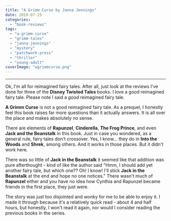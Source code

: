 ```yaml
---
title: "A Grimm Curse by Janna Jennings"
date: 2019-07-25
categories: 
  - "book-reviews"
tags: 
  - "a-grimm-curse"
  - "grimm-tales"
  - "janna-jennings"
  - "mystery"
  - "patchwork-press"
  - "thriller"
  - "young-adult"
coverImage: "agrimmcurse.png"
---
```


* * *

Ok, I'm all for reimagined fairy tales. After all, just look at the reviews I've done for three of the **Disney Twisted Tales** books. I love a good reimagined fairy tale. Please note I said a _good_ reimagined fairy tale.

**A Grimm Curse** is not a good reimagined fairy tale. As a prequel, I honestly feel this book raises far more questions than it actually answers. It is all over the place and makes absolutely no sense.

There are elements of **Rapunzel**, **Cinderella**, **The Frog Prince**, and even **Jack and the Beanstalk** in this book. Just in case you wondered, as a general rule, fairy tales don't crossover. Yes, I know... they do in **Into the Woods** and **Shrek**, among others. And it works in those places. But it didn't work here.

There was so little of **Jack in the Beanstalk** it seemed like that addition was pure afterthought - kind of like the author said "Hmm, I should add yet another fairy tale, but which one?? Oh! I know! I'll stick **Jack in the Beanstalk** at the end and hope no one notices." There wasn't much of **Rapunzel** either and you have no idea how Cynthia and Rapunzel became friends in the first place, they just were.

The story was just too disjointed and wonky for me to be able to enjoy it. I made it through because it's a relatively quick read - about 4 and half hours, but honestly, I won't read it again, nor would I consider reading the previous books in the series.
